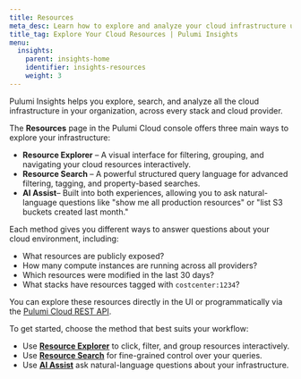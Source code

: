 ```yaml
---
title: Resources
meta_desc: Learn how to explore and analyze your cloud infrastructure using Pulumi Resource Explorer and Resource Search.
title_tag: Explore Your Cloud Resources | Pulumi Insights
menu:
  insights:
    parent: insights-home
    identifier: insights-resources
    weight: 3
---
```


Pulumi Insights helps you explore, search, and analyze all the cloud infrastructure in your organization, across every stack and cloud provider.

The **Resources** page in the Pulumi Cloud console offers three main ways to explore your infrastructure:

- **Resource Explorer** – A visual interface for filtering, grouping, and navigating your cloud resources interactively.
- **Resource Search** – A powerful structured query language for advanced filtering, tagging, and property-based searches.
- **AI Assist**– Built into both experiences, allowing you to ask natural-language questions like "show me all production resources" or "list S3 buckets created last month."

Each method gives you different ways to answer questions about your cloud environment, including:

- What resources are publicly exposed?
- How many compute instances are running across all providers?
- Which resources were modified in the last 30 days?
- What stacks have resources tagged with `costcenter:1234`?

You can explore these resources directly in the UI or programmatically via the [Pulumi Cloud REST API](/docs/pulumi-cloud/cloud-rest-api/#resource-search).

To get started, choose the method that best suits your workflow:

- Use **[Resource Explorer](/docs/insights/resources/explorer/)** to click, filter, and group resources interactively.
- Use **[Resource Search](/docs/insights/resources/search/)** for fine-grained control over your queries.
- Use **[AI Assist](/docs/insights/resources/resource-search/#ai-assist)** ask natural-language questions about your infrastructure.
